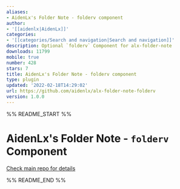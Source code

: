 ```yaml
---
aliases:
- AidenLx's Folder Note - folderv component
author:
- '[[aidenlx|AidenLx]]'
categories:
- '[[categories/Search and navigation|Search and navigation]]'
description: Optional `folderv` Component for alx-folder-note
downloads: 11799
mobile: true
number: 428
stars: 7
title: AidenLx's Folder Note - folderv component
type: plugin
updated: '2022-02-18T14:29:02'
url: https://github.com/aidenlx/alx-folder-note-folderv
version: 1.0.0
---
```


%% README_START %%

# AidenLx's Folder Note - `folderv` Component

[Check main repo for details](https://github.com/aidenlx/alx-folder-note)


%% README_END %%